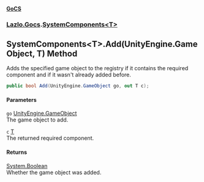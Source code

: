 #### [GoCS](./index.md 'index')
### [Lazlo.Gocs](./Lazlo-Gocs.md 'Lazlo.Gocs').[SystemComponents&lt;T&gt;](./Lazlo-Gocs-SystemComponents-T-.md 'Lazlo.Gocs.SystemComponents&lt;T&gt;')
## SystemComponents&lt;T&gt;.Add(UnityEngine.GameObject, T) Method
Adds the specified game object to the registry if it contains the required component and if it wasn't already added before.  
```C#
public bool Add(UnityEngine.GameObject go, out T c);
```
#### Parameters
<a name='Lazlo-Gocs-SystemComponents-T--Add(UnityEngine-GameObject_T)-go'></a>
`go` [UnityEngine.GameObject](https://docs.microsoft.com/en-us/dotnet/api/UnityEngine.GameObject 'UnityEngine.GameObject')  
The game object to add.  
  
<a name='Lazlo-Gocs-SystemComponents-T--Add(UnityEngine-GameObject_T)-c'></a>
`c` [T](./Lazlo-Gocs-SystemComponents-T-.md#Lazlo-Gocs-SystemComponents-T--T 'Lazlo.Gocs.SystemComponents&lt;T&gt;.T')  
The returned required component.  
  
#### Returns
[System.Boolean](https://docs.microsoft.com/en-us/dotnet/api/System.Boolean 'System.Boolean')  
Whether the game object was added.  
